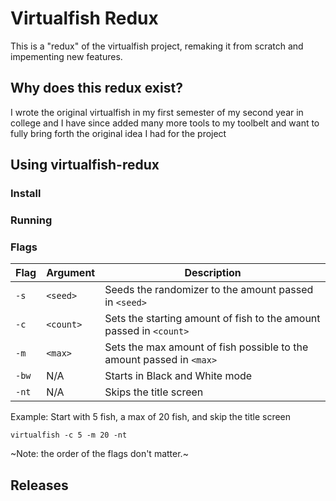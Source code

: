 # Virtualfish Redux
This is a "redux" of the virtualfish project, remaking it from scratch and impementing new features.

## Why does this redux exist?
I wrote the original virtualfish in my first semester of my second year in college and I have since added many more tools to my toolbelt and want to fully bring forth the original idea I had for the project

## Using virtualfish-redux
### Install
### Running
### Flags
|Flag|Argument|Description|
|----|---------|-----------|
|`-s`|`<seed>`|Seeds the randomizer to the amount passed in `<seed>`|
|`-c`|`<count>`|Sets the starting amount of fish to the amount passed in `<count>`|
|`-m`|`<max>`|Sets the max amount of fish possible to the amount passed in `<max>`|
|`-bw`|N/A|Starts in Black and White mode|
|`-nt`|N/A|Skips the title screen|

Example: 
Start with 5 fish, a max of 20 fish, and skip the title screen

`virtualfish -c 5 -m 20 -nt` 

~Note: the order of the flags don't matter.~

## Releases